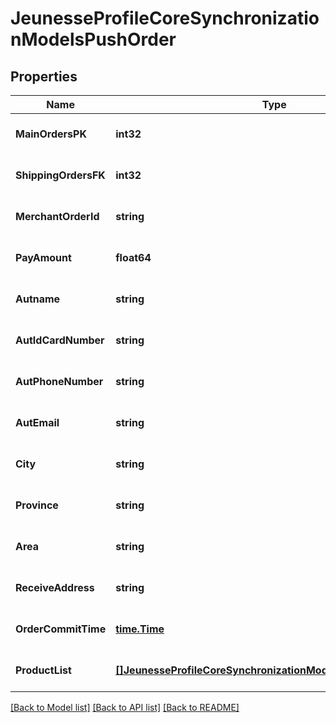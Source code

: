 # JeunesseProfileCoreSynchronizationModelsPushOrder

## Properties
Name | Type | Description | Notes
------------ | ------------- | ------------- | -------------
**MainOrdersPK** | **int32** |  | [optional] [default to null]
**ShippingOrdersFK** | **int32** |  | [optional] [default to null]
**MerchantOrderId** | **string** |  | [optional] [default to null]
**PayAmount** | **float64** |  | [optional] [default to null]
**Autname** | **string** |  | [optional] [default to null]
**AutIdCardNumber** | **string** |  | [optional] [default to null]
**AutPhoneNumber** | **string** |  | [optional] [default to null]
**AutEmail** | **string** |  | [optional] [default to null]
**City** | **string** |  | [optional] [default to null]
**Province** | **string** |  | [optional] [default to null]
**Area** | **string** |  | [optional] [default to null]
**ReceiveAddress** | **string** |  | [optional] [default to null]
**OrderCommitTime** | [**time.Time**](time.Time.md) |  | [optional] [default to null]
**ProductList** | [**[]JeunesseProfileCoreSynchronizationModelsPushOrderProduct**](Jeunesse.Profile.Core.Synchronization.Models.PushOrderProduct.md) |  | [optional] [default to null]

[[Back to Model list]](../README.md#documentation-for-models) [[Back to API list]](../README.md#documentation-for-api-endpoints) [[Back to README]](../README.md)


